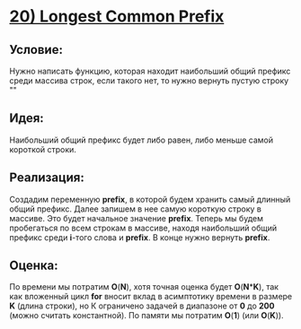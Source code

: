 # [**20) Longest Common Prefix**](https://leetcode.com/problems/longest-common-prefix/description/)

## **Условие:**

Нужно написать функцию, которая находит наибольший общий префикс среди массива строк, если такого нет, то нужно вернуть пустую строку ""

## **Идея:**

Наибольший общий префикс будет либо равен, либо меньше самой короткой строки.

## **Реализация:**

Создадим переменную **prefix**, в которой будем хранить самый длинный общий префикс. Далее запишем в нее самую короткую строку в массиве. Это будет начальное значение **prefix**. Теперь мы будем пробегаться по всем строкам в массиве, находя наибольший общий префикс среди **i**-того слова и **prefix**. В конце нужно вернуть **prefix**.

## **Оценка:**

По времени мы потратим **O**(**N**), хотя точная оценка будет **O**(**N*****K**), так как вложенный цикл **for** вносит вклад в асимптотику времени в размере **K** (длина строки), но К ограничено задачей в диапазоне от **0** до **200** (можно считать константной). По памяти мы потратим **O**(**1**) (или **O**(**K**)).

